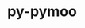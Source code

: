 ---
title: "py-pymoo"
layout: cache
categories: [package, develop]
meta: {"compilers": ["gcc@11.4.0", "gcc@9.4.0"], "num_specs": 20, "num_specs_by_stack": {"e4s": 17, "e4s-neoverse_v1": 2, "e4s-power": 1, "root": 20}, "oss": ["ubuntu20.04", "ubuntu22.04"], "platforms": ["linux"], "stacks": ["e4s", "e4s-neoverse_v1", "e4s-power", "root"], "targets": ["neoverse_v1", "ppc64le", "x86_64_v3"], "versions": ["0.5.0", "0.6.1.3"]}
spec_details: [{"compiler": "gcc@11.4.0", "hash": "2tkqdxrljdoul4uzw6ptrslg3dhqbntu", "os": "ubuntu22.04", "platform": "linux", "size": "-", "stacks": ["e4s", "root"], "target": "x86_64_v3", "variants": ["build_system=python_pip"], "versions": ["0.6.1.3"]}, {"compiler": "gcc@11.4.0", "hash": "5eveuuoxfrlcwechju32fzacz52x7t7r", "os": "ubuntu22.04", "platform": "linux", "size": "-", "stacks": ["e4s", "root"], "target": "x86_64_v3", "variants": ["build_system=python_pip"], "versions": ["0.6.1.3"]}, {"compiler": "gcc@11.4.0", "hash": "5noijyejydfkjshmfxderwgda2gounfd", "os": "ubuntu22.04", "platform": "linux", "size": "-", "stacks": ["e4s-neoverse_v1", "root"], "target": "neoverse_v1", "variants": ["build_system=python_pip"], "versions": ["0.5.0"]}, {"compiler": "gcc@11.4.0", "hash": "bsuxcop6vu7hyqo2h43mask4me77uzsw", "os": "ubuntu22.04", "platform": "linux", "size": "-", "stacks": ["e4s", "root"], "target": "x86_64_v3", "variants": ["build_system=python_pip"], "versions": ["0.6.1.3"]}, {"compiler": "gcc@11.4.0", "hash": "clioqeelvcuh7cc3afathdftkmhhqgnn", "os": "ubuntu22.04", "platform": "linux", "size": "-", "stacks": ["e4s", "root"], "target": "x86_64_v3", "variants": ["build_system=python_pip"], "versions": ["0.6.1.3"]}, {"compiler": "gcc@11.4.0", "hash": "fzu5j63sepq2slc4tihp7x7666rod6la", "os": "ubuntu22.04", "platform": "linux", "size": "-", "stacks": ["e4s", "root"], "target": "x86_64_v3", "variants": ["build_system=python_pip"], "versions": ["0.6.1.3"]}, {"compiler": "gcc@9.4.0", "hash": "gzbgczv5erddv46z33exksjvs4ftwk4b", "os": "ubuntu20.04", "platform": "linux", "size": "-", "stacks": ["e4s-power", "root"], "target": "ppc64le", "variants": ["build_system=python_pip"], "versions": ["0.5.0"]}, {"compiler": "gcc@11.4.0", "hash": "kblredcxiy66lqte52bem6w7anxu6cs6", "os": "ubuntu22.04", "platform": "linux", "size": "-", "stacks": ["e4s", "root"], "target": "x86_64_v3", "variants": ["build_system=python_pip"], "versions": ["0.6.1.3"]}, {"compiler": "gcc@11.4.0", "hash": "nrytctng5ba7nf5mftiwhzib43jrc5iz", "os": "ubuntu22.04", "platform": "linux", "size": "-", "stacks": ["e4s", "root"], "target": "x86_64_v3", "variants": ["build_system=python_pip"], "versions": ["0.6.1.3"]}, {"compiler": "gcc@11.4.0", "hash": "pf32rifpcngh7kndww64jwlgsb2t3imv", "os": "ubuntu22.04", "platform": "linux", "size": "-", "stacks": ["e4s", "root"], "target": "x86_64_v3", "variants": ["build_system=python_pip"], "versions": ["0.6.1.3"]}, {"compiler": "gcc@11.4.0", "hash": "pn273b2vvbqe7fofjlrvqyy4fqmfk57r", "os": "ubuntu22.04", "platform": "linux", "size": "-", "stacks": ["e4s", "root"], "target": "x86_64_v3", "variants": ["build_system=python_pip"], "versions": ["0.6.1.3"]}, {"compiler": "gcc@11.4.0", "hash": "qfhbhnxn2rk4bn7qc4qxlwe5sbdzxqa6", "os": "ubuntu22.04", "platform": "linux", "size": "-", "stacks": ["e4s", "root"], "target": "x86_64_v3", "variants": ["build_system=python_pip"], "versions": ["0.6.1.3"]}, {"compiler": "gcc@11.4.0", "hash": "qzupgv6bwvkl57p2ydpavcugw5goczo6", "os": "ubuntu22.04", "platform": "linux", "size": "-", "stacks": ["e4s", "root"], "target": "x86_64_v3", "variants": ["build_system=python_pip"], "versions": ["0.6.1.3"]}, {"compiler": "gcc@11.4.0", "hash": "r3udlutued4duamocokoyv4bxknthkzk", "os": "ubuntu22.04", "platform": "linux", "size": "-", "stacks": ["e4s", "root"], "target": "x86_64_v3", "variants": ["build_system=python_pip"], "versions": ["0.6.1.3"]}, {"compiler": "gcc@11.4.0", "hash": "rood6gmq25u73ou5msav7dfo7jllpwh7", "os": "ubuntu22.04", "platform": "linux", "size": "-", "stacks": ["e4s", "root"], "target": "x86_64_v3", "variants": ["build_system=python_pip"], "versions": ["0.6.1.3"]}, {"compiler": "gcc@11.4.0", "hash": "rxukgwzrxqxdicrjyzxn2yiur3niitky", "os": "ubuntu22.04", "platform": "linux", "size": "-", "stacks": ["e4s-neoverse_v1", "root"], "target": "neoverse_v1", "variants": ["build_system=python_pip"], "versions": ["0.5.0"]}, {"compiler": "gcc@11.4.0", "hash": "t3wpo4uwg3a5naz6m4qwy2cmnsbidjxb", "os": "ubuntu22.04", "platform": "linux", "size": "-", "stacks": ["e4s", "root"], "target": "x86_64_v3", "variants": ["build_system=python_pip"], "versions": ["0.6.1.3"]}, {"compiler": "gcc@11.4.0", "hash": "t4bigdxtvimgosqqmsq4fqtbog2jd5sd", "os": "ubuntu22.04", "platform": "linux", "size": "-", "stacks": ["e4s", "root"], "target": "x86_64_v3", "variants": ["build_system=python_pip"], "versions": ["0.6.1.3"]}, {"compiler": "gcc@11.4.0", "hash": "toyzszvxdvw56vx25hkgadx6kyr5bssd", "os": "ubuntu22.04", "platform": "linux", "size": "-", "stacks": ["e4s", "root"], "target": "x86_64_v3", "variants": ["build_system=python_pip"], "versions": ["0.6.1.3"]}, {"compiler": "gcc@11.4.0", "hash": "x2rmiaynxueoapg7tzvg2wzuwm7w4nbx", "os": "ubuntu22.04", "platform": "linux", "size": "-", "stacks": ["e4s", "root"], "target": "x86_64_v3", "variants": ["build_system=python_pip"], "versions": ["0.6.1.3"]}]
---